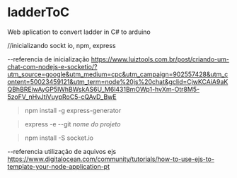 # ladderToC
Web aplication to convert ladder in C# to arduino


//inicializando sockt io, npm, express

--referencia de inicialização
https://www.luiztools.com.br/post/criando-um-chat-com-nodejs-e-socketio/?utm_source=google&utm_medium=cpc&utm_campaign=902557428&utm_content=50023459121&utm_term=node%20js%20chat&gclid=CjwKCAiA9aKQBhBREiwAyGP5lWhBWskAS6U_M6l431BmOWp1-hvXm-Otr8M5-5zoFV_nHvJtiVuypRoC5-cQAvD_BwE

> npm install -g express-generator

> express -e --git *nome do projeto*

> npm install -S socket.io

--referencia utilização de aquivos ejs
https://www.digitalocean.com/community/tutorials/how-to-use-ejs-to-template-your-node-application-pt